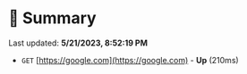 # 📖 Summary
Last updated: **5/21/2023, 8:52:19 PM**

- `GET` [https://google.com](https://google.com) - **Up** (210ms)
